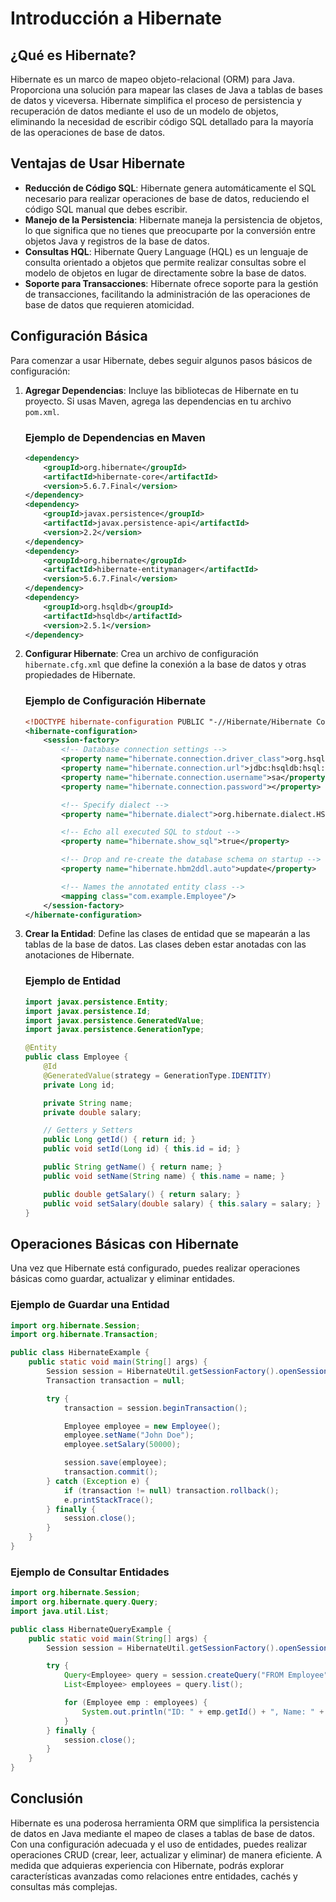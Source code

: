 # Introducción a Hibernate

## ¿Qué es Hibernate?

Hibernate es un marco de mapeo objeto-relacional (ORM) para Java. Proporciona una solución para mapear las clases de Java a tablas de bases de datos y viceversa. Hibernate simplifica el proceso de persistencia y recuperación de datos mediante el uso de un modelo de objetos, eliminando la necesidad de escribir código SQL detallado para la mayoría de las operaciones de base de datos.

## Ventajas de Usar Hibernate

- **Reducción de Código SQL**: Hibernate genera automáticamente el SQL necesario para realizar operaciones de base de datos, reduciendo el código SQL manual que debes escribir.
- **Manejo de la Persistencia**: Hibernate maneja la persistencia de objetos, lo que significa que no tienes que preocuparte por la conversión entre objetos Java y registros de la base de datos.
- **Consultas HQL**: Hibernate Query Language (HQL) es un lenguaje de consulta orientado a objetos que permite realizar consultas sobre el modelo de objetos en lugar de directamente sobre la base de datos.
- **Soporte para Transacciones**: Hibernate ofrece soporte para la gestión de transacciones, facilitando la administración de las operaciones de base de datos que requieren atomicidad.

## Configuración Básica

Para comenzar a usar Hibernate, debes seguir algunos pasos básicos de configuración:

1. **Agregar Dependencias**: Incluye las bibliotecas de Hibernate en tu proyecto. Si usas Maven, agrega las dependencias en tu archivo `pom.xml`.

   ### Ejemplo de Dependencias en Maven

   ```xml
   <dependency>
       <groupId>org.hibernate</groupId>
       <artifactId>hibernate-core</artifactId>
       <version>5.6.7.Final</version>
   </dependency>
   <dependency>
       <groupId>javax.persistence</groupId>
       <artifactId>javax.persistence-api</artifactId>
       <version>2.2</version>
   </dependency>
   <dependency>
       <groupId>org.hibernate</groupId>
       <artifactId>hibernate-entitymanager</artifactId>
       <version>5.6.7.Final</version>
   </dependency>
   <dependency>
       <groupId>org.hsqldb</groupId>
       <artifactId>hsqldb</artifactId>
       <version>2.5.1</version>
   </dependency>
   ```

2. **Configurar Hibernate**: Crea un archivo de configuración `hibernate.cfg.xml` que define la conexión a la base de datos y otras propiedades de Hibernate.

   ### Ejemplo de Configuración Hibernate

   ```xml
   <!DOCTYPE hibernate-configuration PUBLIC "-//Hibernate/Hibernate Configuration DTD 3.0//EN" "http://hibernate.sourceforge.net/hibernate-configuration-3.0.dtd">
   <hibernate-configuration>
       <session-factory>
           <!-- Database connection settings -->
           <property name="hibernate.connection.driver_class">org.hsqldb.jdbc.JDBCDriver</property>
           <property name="hibernate.connection.url">jdbc:hsqldb:hsql://localhost/mydb</property>
           <property name="hibernate.connection.username">sa</property>
           <property name="hibernate.connection.password"></property>

           <!-- Specify dialect -->
           <property name="hibernate.dialect">org.hibernate.dialect.HSQLDialect</property>

           <!-- Echo all executed SQL to stdout -->
           <property name="hibernate.show_sql">true</property>

           <!-- Drop and re-create the database schema on startup -->
           <property name="hibernate.hbm2ddl.auto">update</property>

           <!-- Names the annotated entity class -->
           <mapping class="com.example.Employee"/>
       </session-factory>
   </hibernate-configuration>
   ```

3. **Crear la Entidad**: Define las clases de entidad que se mapearán a las tablas de la base de datos. Las clases deben estar anotadas con las anotaciones de Hibernate.

   ### Ejemplo de Entidad

   ```java
   import javax.persistence.Entity;
   import javax.persistence.Id;
   import javax.persistence.GeneratedValue;
   import javax.persistence.GenerationType;

   @Entity
   public class Employee {
       @Id
       @GeneratedValue(strategy = GenerationType.IDENTITY)
       private Long id;

       private String name;
       private double salary;

       // Getters y Setters
       public Long getId() { return id; }
       public void setId(Long id) { this.id = id; }

       public String getName() { return name; }
       public void setName(String name) { this.name = name; }

       public double getSalary() { return salary; }
       public void setSalary(double salary) { this.salary = salary; }
   }
   ```

## Operaciones Básicas con Hibernate

Una vez que Hibernate está configurado, puedes realizar operaciones básicas como guardar, actualizar y eliminar entidades.

### Ejemplo de Guardar una Entidad

```java
import org.hibernate.Session;
import org.hibernate.Transaction;

public class HibernateExample {
    public static void main(String[] args) {
        Session session = HibernateUtil.getSessionFactory().openSession();
        Transaction transaction = null;

        try {
            transaction = session.beginTransaction();

            Employee employee = new Employee();
            employee.setName("John Doe");
            employee.setSalary(50000);

            session.save(employee);
            transaction.commit();
        } catch (Exception e) {
            if (transaction != null) transaction.rollback();
            e.printStackTrace();
        } finally {
            session.close();
        }
    }
}
```

### Ejemplo de Consultar Entidades

```java
import org.hibernate.Session;
import org.hibernate.query.Query;
import java.util.List;

public class HibernateQueryExample {
    public static void main(String[] args) {
        Session session = HibernateUtil.getSessionFactory().openSession();

        try {
            Query<Employee> query = session.createQuery("FROM Employee", Employee.class);
            List<Employee> employees = query.list();

            for (Employee emp : employees) {
                System.out.println("ID: " + emp.getId() + ", Name: " + emp.getName() + ", Salary: " + emp.getSalary());
            }
        } finally {
            session.close();
        }
    }
}
```

## Conclusión

Hibernate es una poderosa herramienta ORM que simplifica la persistencia de datos en Java mediante el mapeo de clases a tablas de base de datos. Con una configuración adecuada y el uso de entidades, puedes realizar operaciones CRUD (crear, leer, actualizar y eliminar) de manera eficiente. A medida que adquieras experiencia con Hibernate, podrás explorar características avanzadas como relaciones entre entidades, cachés y consultas más complejas.
